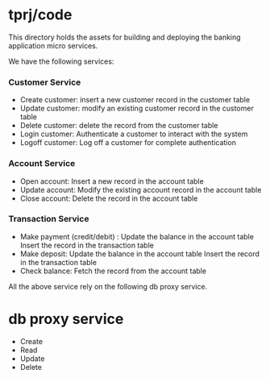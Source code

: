 # tprj/code
This directory holds the assets for building and deploying the banking application micro services.

We have the following services:

### Customer Service
- Create customer: insert a new customer record in the customer table
- Update customer: modify an existing customer record in the customer table
- Delete customer: delete the record from the customer table
- Login customer: Authenticate a customer to interact with the system
- Logoff customer: Log off a customer for complete authentication
### Account Service
- Open account: Insert a new record in the account table
- Update account: Modify the existing account record in the account table
- Close account: Delete the record in the account table
### Transaction Service
- Make payment (credit/debit) : Update the balance in the account table
        	    Insert the record in the transaction table
- Make deposit:   Update the balance in the account table
                Insert the record in the transaction table
- Check balance: Fetch the record from the account table

All the above service rely on the following db proxy service.
# db proxy service
- Create
- Read
- Update
- Delete